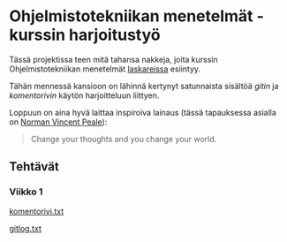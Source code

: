 # Ohjelmistotekniikan menetelmät -kurssin harjoitustyö

Tässä projektissa teen mitä tahansa nakkeja, joita kurssin Ohjelmistotekniikan menetelmät [laskareissa](https://github.com/mluukkai/otm-2018/tree/master/tehtavat) esiintyy. 

Tähän mennessä kansioon on lähinnä kertynyt satunnaista sisältöä *gitin* ja *komentorivin* käytön harjoitteluun liittyen.

Loppuun on aina hyvä laittaa inspiroiva lainaus (tässä tapauksessa asialla on [Norman Vincent Peale](https://en.wikipedia.org/wiki/Norman_Vincent_Peale)):

> Change your thoughts
> and you change your
> world.

## Tehtävät

### Viikko 1

[komentorivi.txt](otm-harjoitustyo/laskarit/viikko1/komentorivi.txt)

[gitlog.txt](otm-harjoitustyo/laskarit/viikko1/gitlog.txt)
